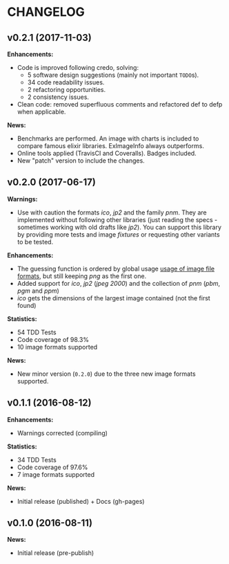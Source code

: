 # CHANGELOG

## v0.2.1 (2017-11-03)

**Enhancements:**

- Code is improved following credo, solving:
  - 5 software design suggestions (mainly not important `TODO`s).
  - 34 code readability issues.
  - 2 refactoring opportunities.
  - 2 consistency issues.
- Clean code: removed superfluous comments and refactored def to defp when applicable.

**News:**

- Benchmarks are performed. An image with charts is included to compare famous elixir libraries. ExImageInfo always outperforms.
- Online tools applied (TravisCI and Coveralls). Badges included.
- New "patch" version to include the changes.

## v0.2.0 (2017-06-17)

**Warnings:**

- Use with caution the formats *ico*, *jp2* and the family *pnm*. They are implemented without following other libraries (just reading the specs - sometimes working with old drafts like *jp2*). You can support this library by providing more tests and image *fixtures* or requesting other variants to be tested.

**Enhancements:**

- The guessing function is ordered by global usage [usage of image file formats](https://w3techs.com/technologies/overview/image_format/all), but still keeping *png* as the first one.
- Added support for *ico*, *jp2* (*jpeg 2000*) and the collection of *pnm* (*pbm*, *pgm* and *ppm*)
- *ico* gets the dimensions of the largest image contained (not the first found)

**Statistics:**

- 54 TDD Tests
- Code coverage of 98.3%
- 10 image formats supported

**News:**

- New minor version (`0.2.0`) due to the three new image formats supported.

## v0.1.1 (2016-08-12)

**Enhancements:**

- Warnings corrected (compiling)

**Statistics:**

- 34 TDD Tests
- Code coverage of 97.6%
- 7 image formats supported

**News:**

- Initial release (published) + Docs (gh-pages)

## v0.1.0 (2016-08-11)

**News:**

- Initial release (pre-publish)
